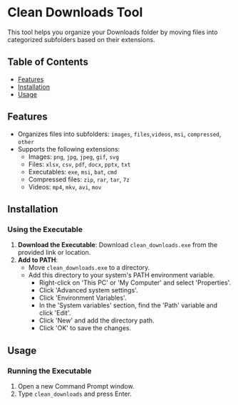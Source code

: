 # Clean Downloads Tool

This tool helps you organize your Downloads folder by moving files into categorized subfolders based on their extensions.

## Table of Contents
- [Features](#features)
- [Installation](#installation)
- [Usage](#usage)

## Features

- Organizes files into subfolders: `images`, `files`,`videos`, `msi`, `compressed`, `other`
- Supports the following extensions:
  - Images: `png`, `jpg`, `jpeg`, `gif`, `svg`
  - Files: `xlsx`, `csv`, `pdf`, `docx`, `pptx`, `txt`
  - Executables: `exe`, `msi`, `bat`, `cmd`
  - Compressed files: `zip`, `rar`, `tar`, `7z`
  - Videos: `mp4`, `mkv`, `avi`, `mov`

## Installation

### Using the Executable

1. **Download the Executable**: Download `clean_downloads.exe` from the provided link or location.
2. **Add to PATH**:
   - Move `clean_downloads.exe` to a directory.
   - Add this directory to your system's PATH environment variable.
     - Right-click on 'This PC' or 'My Computer' and select 'Properties'.
     - Click 'Advanced system settings'.
     - Click 'Environment Variables'.
     - In the 'System variables' section, find the 'Path' variable and click 'Edit'.
     - Click 'New' and add the directory path.
     - Click 'OK' to save the changes.

## Usage

### Running the Executable

1. Open a new Command Prompt window.
2. Type `clean_downloads` and press Enter.

